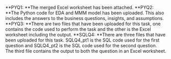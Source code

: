 **PYQ1: **The merged Excel worksheet has been attached.
**PYQ2: **The Python code for EDA and MMM model has been uploaded. This also includes the answers to the business questions, insights, and assumptions.
**PYQ3: **There are two files that have been uploaded for this task, one contains the code used to perform the task and the other is the Excel worksheet including the output.
**SQLQ4: **There are three files that have been uploaded for this task. SQLQ4_pt1 is the SQL code used for the first question and SQLQ4_pt2 is the SQL code used for the second question. The third file contains the output to both the question in an Excel worksheet.
